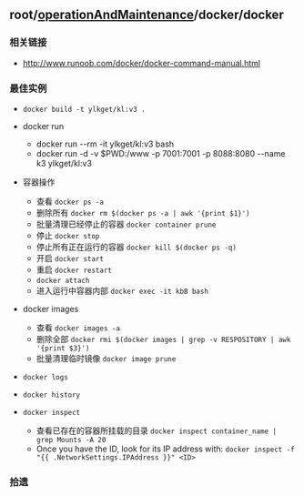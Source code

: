 ## root/[operationAndMaintenance](../README.md)/docker/docker
### 相关链接
* <http://www.runoob.com/docker/docker-command-manual.html>
### 最佳实例
- `docker build -t ylkget/kl:v3 .`

- docker run
  - docker run --rm -it ylkget/kl:v3 bash
  - docker run -d -v $PWD:/www -p 7001:7001 -p 8088:8080 --name k3 ylkget/kl:v3

- 容器操作
  - 查看 `docker ps -a`
  - 删除所有 `docker rm $(docker ps -a | awk '{print $1}')`
  - 批量清理已经停止的容器 `docker container prune`
  - 停止 `docker stop`
  - 停止所有正在运行的容器 `docker kill $(docker ps -q)`
  - 开启 `docker start`
  - 重启 `docker restart`
  - `docker attach`
  - 进入运行中容器内部 `docker exec -it kbB bash`

- docker images
  - 查看 `docker images -a`
  - 删除全部 `docker rmi $(docker images | grep -v RESPOSITORY | awk '{print $3}')`
  - 批量清理临时镜像 `docker image prune`
  
- `docker logs`

- `docker history`

- `docker inspect`
  - 查看已存在的容器所挂载的目录 `docker inspect container_name | grep Mounts -A 20`
  - Once you have the ID, look for its IP address with: `docker inspect -f "{{ .NetworkSettings.IPAddress }}" <ID>`

### 拾遗

